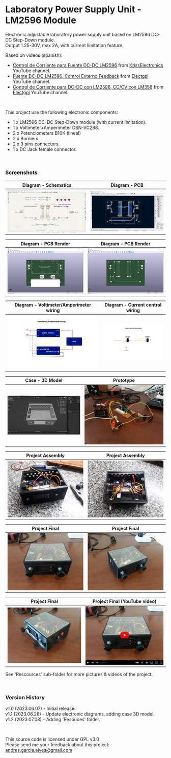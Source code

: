 # Laboratory Power Supply Unit - LM2596 Module

Electronic adjustable laboratory power supply unit based on LM2596 DC-DC Step-Down module.  
Output 1.25-30V, max 2A, with current limitation feature.  

Based on videos (spanish):  
- [Control de Corriente para Fuente DC-DC LM2596](https://www.youtube.com/watch?v=ucfL-aOuTAA) from [KrissElectronics](https://www.youtube.com/@KrissElectronics) YouTube channel.
- [Fuente DC-DC LM2596, Control Externo Feedback](https://www.youtube.com/watch?v=mXjmIwHC1IA) from [Electgpl](https://www.youtube.com/@electgpl) YouTube channel.
- [Control de Corriente para DC-DC con LM2596, CC/CV con LM358](https://www.youtube.com/watch?v=a19zc0bWBYk) from [Electgpl](https://www.youtube.com/@electgpl) YouTube channel.

&nbsp;

This project use the following electronic components:
- 1 x LM2596 DC-DC Step-Down module (with current limitation).
- 1 x Voltimeter+Amperimeter DSN-VC288.
- 2 x Potenciometers B10K (lineal)
- 2 x Borniers.
- 2 x 3 pins connectors.
- 1 x DC Jack female connector.

&nbsp;

### Screenshots

| Diagram - Schematics                                | Diagram - PCB                                       |
|-----------------------------------------------------|-----------------------------------------------------|
| ![](Resources/01-schematic-diagram.png)             | ![](Resources/02-pcb-diagram.png)                   |

| Diagram - PCB Render                                | Diagram - PCB Render                                |
|-----------------------------------------------------|-----------------------------------------------------|
| ![](Resources/03-pcb-render-front-side.png)         | ![](Resources/04-pcb-render-back-side.png)          |

| Diagram - Voltimeter/Amperimeter wiring             | Diagram - Current control wiring                    |
|-----------------------------------------------------|-----------------------------------------------------|
| ![](Resources/05-voltimeter-amperimeter-wiring.png) | ![](Resources/06-current-control-wiring.png)        |

| Case - 3D Model                                     | Prototype                                           |
|-----------------------------------------------------|-----------------------------------------------------|
| ![](Resources/07-case-3d-model-01.png)              | ![](Resources/08-prototype-01.jpg)                  |

| Project Assembly                                    | Project Assembly                                    |
|-----------------------------------------------------|-----------------------------------------------------|
| ![](Resources/09-project-assembly-02.jpg)           | ![](Resources/09-project-assembly-03.jpg)           |

| Project Final                                       | Project Final                                       |
|-----------------------------------------------------|-----------------------------------------------------|
| ![](Resources/10-project-final-01.jpg)              | ![](Resources/10-project-final-02.jpg)              |

| Project Final                                       | Project Final (YouTube video)                       |
|-----------------------------------------------------|-----------------------------------------------------|
| ![](Resources/10-project-final-03.jpg)              | [![](Resources/10-project-final-04.jpg)](https://youtu.be/pehHUt3bOzo) |


See 'Rescources' sub-folder for more pictures & videos of the project.

&nbsp;

### Version History

v1.0 (2023.06.07) - Initial release.  
v1.1 (2023.06.28) - Update electronic diagrams, adding case 3D model.  
v1.2 (2023.07.08) - Adding 'Resouces' folder.  

&nbsp;

This source code is licensed under GPL v3.0  
Please send me your feedback about this project: andres.garcia.alves@gmail.com
